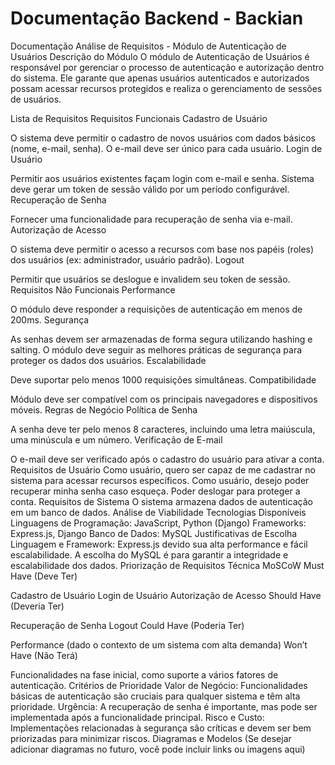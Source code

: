 # Documentação Backend - Backian

Documentação Análise de Requisitos - Módulo de Autenticação de Usuários
Descrição do Módulo
O módulo de Autenticação de Usuários é responsável por gerenciar o processo de autenticação e autorização dentro do sistema. Ele garante que apenas usuários autenticados e autorizados possam acessar recursos protegidos e realiza o gerenciamento de sessões de usuários.

Lista de Requisitos
Requisitos Funcionais
Cadastro de Usuário

O sistema deve permitir o cadastro de novos usuários com dados básicos (nome, e-mail, senha).
O e-mail deve ser único para cada usuário.
Login de Usuário

Permitir aos usuários existentes façam login com e-mail e senha.
Sistema deve gerar um token de sessão válido por um período configurável.
Recuperação de Senha

Fornecer uma funcionalidade para recuperação de senha via e-mail.
Autorização de Acesso

O sistema deve permitir o acesso a recursos com base nos papéis (roles) dos usuários (ex: administrador, usuário padrão).
Logout

Permitir que usuários se deslogue e invalidem seu token de sessão.
Requisitos Não Funcionais
Performance

O módulo deve responder a requisições de autenticação em menos de 200ms.
Segurança

As senhas devem ser armazenadas de forma segura utilizando hashing e salting.
O módulo deve seguir as melhores práticas de segurança para proteger os dados dos usuários.
Escalabilidade

Deve suportar pelo menos 1000 requisições simultâneas.
Compatibilidade

Módulo deve ser compatível com os principais navegadores e dispositivos móveis.
Regras de Negócio
Política de Senha

A senha deve ter pelo menos 8 caracteres, incluindo uma letra maiúscula, uma minúscula e um número.
Verificação de E-mail

O e-mail deve ser verificado após o cadastro do usuário para ativar a conta.
Requisitos de Usuário
Como usuário, quero ser capaz de me cadastrar no sistema para acessar recursos específicos.
Como usuário, desejo poder recuperar minha senha caso esqueça.
Poder deslogar para proteger a conta.
Requisitos de Sistema
O sistema armazena dados de autenticação em um banco de dados.
Análise de Viabilidade
Tecnologias Disponíveis
Linguagens de Programação: JavaScript, Python (Django)
Frameworks: Express.js, Django
Banco de Dados: MySQL
Justificativas de Escolha
Linguagem e Framework: Express.js devido sua alta performance e fácil escalabilidade. A escolha do MySQL é para garantir a integridade e escalabilidade dos dados.
Priorização de Requisitos
Técnica MoSCoW
Must Have (Deve Ter)

Cadastro de Usuário
Login de Usuário
Autorização de Acesso
Should Have (Deveria Ter)

Recuperação de Senha
Logout
Could Have (Poderia Ter)

Performance (dado o contexto de um sistema com alta demanda)
Won’t Have (Não Terá)

Funcionalidades na fase inicial, como suporte a vários fatores de autenticação.
Critérios de Prioridade
Valor de Negócio: Funcionalidades básicas de autenticação são cruciais para qualquer sistema e têm alta prioridade.
Urgência: A recuperação de senha é importante, mas pode ser implementada após a funcionalidade principal.
Risco e Custo: Implementações relacionadas à segurança são críticas e devem ser bem priorizadas para minimizar riscos.
Diagramas e Modelos
(Se desejar adicionar diagramas no futuro, você pode incluir links ou imagens aqui)
